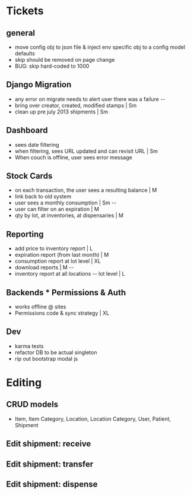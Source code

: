 # Tickets

## general
* move config obj to json file & inject env specific obj to a config model defaults
* skip should be removed on page change
* BUG: skip hard-coded to 1000

## Django Migration
* any error on migrate needs to alert user there was a failure
--
* bring over creator, created, modified stamps | Sm
* clean up pre july 2013 shipments | Sm

## Dashboard
* sees date filtering
* when filtering, sees URL updated and can revisit URL | Sm
* When couch is offline, user sees error message

## Stock Cards
* on each transaction, the user sees a resulting balance | M
* link back to old system
* user sees a monthly consumption | Sm
--
* user can filter on an expiration | M
* qty by lot, at inventories, at dispensaries | M

## Reporting
* add price to inventory report | L
* expiration report (from last month) | M
* consumption report at lot level | XL
* download reports | M
--
* inventory report at all locations -- lot level | L

## Backends * Permissions & Auth
* works offline @ sites
* Permissions code & sync strategy | XL

## Dev
* karma tests
* refactor DB to be actual singleton
* rip out bootstrap modal js

# Editing
## CRUD models
* Item, Item Category, Location, Location Category, User, Patient, Shipment
## Edit shipment: receive
## Edit shipment: transfer
## Edit shipment: dispense
